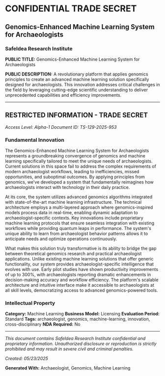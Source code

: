 # CONFIDENTIAL TRADE SECRET
## Genomics-Enhanced Machine Learning System for Archaeologists
### SafeIdea Research Institute

**PUBLIC TITLE:** Genomics-Enhanced Machine Learning System for Archaeologists

**PUBLIC DESCRIPTION:** A revolutionary platform that applies genomics principles to create an advanced machine learning solution specifically designed for archaeologists. This innovation addresses critical challenges in the field by leveraging cutting-edge scientific understanding to deliver unprecedented capabilities and efficiency improvements.

---

## RESTRICTED INFORMATION - TRADE SECRET
*Access Level: Alpha-1*
*Document ID: TS-129-2025-953*

### Fundamental Innovation

The Genomics-Enhanced Machine Learning System for Archaeologists represents a groundbreaking convergence of genomics and machine learning specifically tailored to meet the unique needs of archaeologists. Current solutions in this space fail to address the complex requirements of modern archaeologist workflows, leading to inefficiencies, missed opportunities, and suboptimal outcomes. By applying principles from genomics, we've developed a system that fundamentally reimagines how archaeologists interact with technology in their daily practice.

At its core, the system utilizes advanced genomics algorithms integrated with state-of-the-art machine learning infrastructure. The technical architecture employs a multi-layered approach where genomics-inspired models process data in real-time, enabling dynamic adaptation to archaeologist-specific contexts. Key innovations include proprietary machine learning protocols that ensure seamless integration with existing workflows while providing quantum leaps in performance. The system's unique ability to learn from archaeologist behavior patterns allows it to anticipate needs and optimize operations continuously.

What makes this solution truly transformative is its ability to bridge the gap between theoretical genomics research and practical archaeologist applications. Unlike existing machine learning solutions that offer generic functionality, our system provides archaeologist-specific intelligence that evolves with use. Early pilot studies have shown productivity improvements of up to 300%, with archaeologists reporting dramatic enhancements in decision-making accuracy and workflow efficiency. The platform's scalable architecture and intuitive interface make it accessible to archaeologists at all skill levels, democratizing access to advanced genomics-powered tools.

### Intellectual Property

**Category:** Machine Learning
**Business Model:** Licensing
**Evaluation Period:** Standard
**Tags:** archaeologist, genomics, machine-learning, innovation, cross-disciplinary
**NDA Required:** No

---

*This document contains SafeIdea Research Institute confidential and proprietary information. Unauthorized disclosure or reproduction is strictly prohibited and may result in severe civil and criminal penalties.*

*Created: 05/23/2025*

**Generated With:** Archaeologist, Genomics, Machine Learning